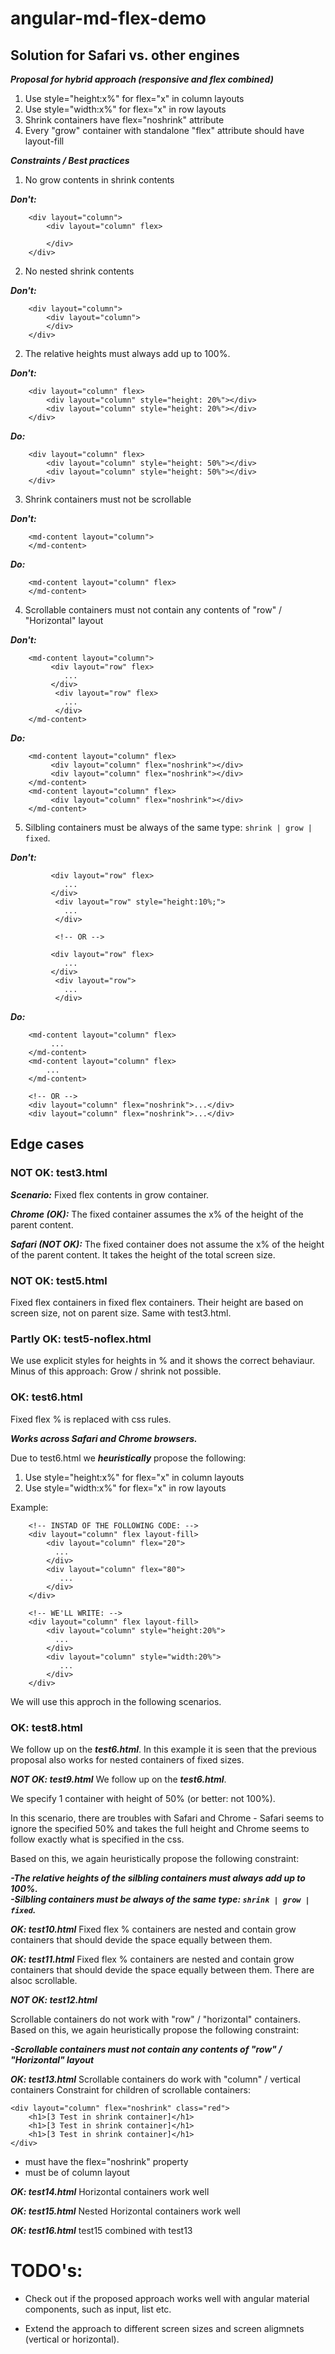 # angular-md-flex-demo
## Solution for Safari vs. other engines

***Proposal for hybrid approach (responsive and flex combined)***
1. Use style="height:x%" for flex="x" in column layouts
2. Use style="width:x%" for flex="x" in row layouts
3. Shrink containers have flex="noshrink" attribute
4. Every "grow" container with standalone "flex" attribute should have layout-fill

***Constraints / Best practices***

1. No grow contents in shrink contents

***Don't:***
```
    <div layout="column">
        <div layout="column" flex>

        </div>
    </div>
```

2. No nested shrink contents

***Don't:***
```
    <div layout="column">
        <div layout="column">
        </div>
    </div>
```

2. The relative heights must always add up to 100%.

***Don't:***
```
    <div layout="column" flex>
        <div layout="column" style="height: 20%"></div>
        <div layout="column" style="height: 20%"></div>
    </div>
```

***Do:***
```
    <div layout="column" flex>
        <div layout="column" style="height: 50%"></div>
        <div layout="column" style="height: 50%"></div>
    </div>
```

3. Shrink containers must not be scrollable

***Don't:***
```
    <md-content layout="column">
    </md-content>
```

***Do:***
```
    <md-content layout="column" flex>
    </md-content>
```

4. Scrollable containers must not contain any contents of "row" / "Horizontal" layout

***Don't:***
```
    <md-content layout="column">
         <div layout="row" flex>
            ...
         </div>
          <div layout="row" flex>
            ...
          </div>
    </md-content>
```

***Do:***
```
    <md-content layout="column" flex>
         <div layout="column" flex="noshrink"></div>
         <div layout="column" flex="noshrink"></div>
    </md-content>
    <md-content layout="column" flex>
         <div layout="column" flex="noshrink"></div>
    </md-content>
```

5. Silbling containers must be always of the same type: `shrink | grow | fixed`.

***Don't:***
```
         <div layout="row" flex>
            ...
         </div>
          <div layout="row" style="height:10%;">
            ...
          </div>

          <!-- OR -->

         <div layout="row" flex>
            ...
         </div>
          <div layout="row">
            ...
          </div>
```

***Do:***
```
    <md-content layout="column" flex>
         ...
    </md-content>
    <md-content layout="column" flex>
        ...
    </md-content>

    <!-- OR -->
    <div layout="column" flex="noshrink">...</div>
    <div layout="column" flex="noshrink">...</div>
```

## Edge cases

### NOT OK: test3.html
***Scenario:*** Fixed flex contents in grow container.

***Chrome (OK):*** The fixed container assumes the x% of the height of the parent content.

***Safari (NOT OK):*** The fixed container does not assume the x% of the height of the parent content. It takes the height of the total screen size.

### NOT OK: test5.html
Fixed flex containers in fixed flex containers. Their height are based on screen size, not on parent size. Same with test3.html.

### Partly OK: test5-noflex.html
We use explicit styles for heights in % and it shows the correct behaviaur.
Minus of this approach: Grow / shrink not possible.

### OK: test6.html
Fixed flex % is replaced with css rules.

***Works across Safari and Chrome browsers.***

Due to test6.html we ***heuristically*** propose the following:

1. Use style="height:x%" for flex="x" in column layouts
2. Use style="width:x%" for flex="x" in row layouts

Example:
```
    <!-- INSTAD OF THE FOLLOWING CODE: -->
    <div layout="column" flex layout-fill> 
        <div layout="column" flex="20">
          ...
        </div>
        <div layout="column" flex="80">
           ...
        </div>
    </div>

    <!-- WE'LL WRITE: -->
    <div layout="column" flex layout-fill> 
        <div layout="column" style="height:20%">
          ...
        </div>
        <div layout="column" style="width:20%">
           ...
        </div>
    </div>
```

We will use this approch in the following scenarios.

### OK: test8.html
We follow up on the ***test6.html***.
In this example it is seen that the previous proposal also works for nested containers of fixed sizes.

***NOT OK: test9.html***
We follow up on the ***test6.html***.

We specify 1 container with height of 50% (or better: not 100%).

In this scenario, there are troubles with Safari and Chrome - Safari seems to ignore the specified 50% and takes the full height and Chrome seems to follow exactly what is specified in the css.

Based on this, we again heuristically propose the following constraint:

***-The relative heights of the silbling containers must always add up to 100%.*** <br />
***-Silbling containers must be always of the same type: `shrink | grow | fixed`.***

***OK: test10.html***
Fixed flex % containers are nested and contain grow containers that should devide the space equally between them.

***OK: test11.html***
Fixed flex % containers are nested and contain grow containers that should devide the space equally between them. There are alsoc scrollable.

***NOT OK: test12.html***

Scrollable containers do not work with "row" / "horizontal" containers.<br />
Based on this, we again heuristically propose the following constraint:

***-Scrollable containers must not contain any contents of "row" / "Horizontal" layout*** <br />

***OK: test13.html***
Scrollable containers do work with "column" / vertical containers
Constraint for children of scrollable containers:
```
<div layout="column" flex="noshrink" class="red">
    <h1>[3 Test in shrink container]</h1>
    <h1>[3 Test in shrink container]</h1>
    <h1>[3 Test in shrink container]</h1>
</div>
```
* must have the flex="noshrink" property
* must be of column layout

***OK: test14.html***
Horizontal containers work well

***OK: test15.html***
Nested Horizontal containers work well

***OK: test16.html***
test15 combined with test13


# TODO's:

* Check out if the proposed approach works well with angular material components, such as input, list etc.

* Extend the approach to different screen sizes and screen aligmnets (vertical or horizontal).
